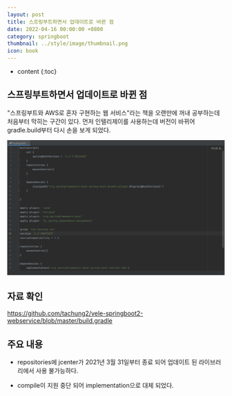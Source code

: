 ```yaml
---
layout: post
title: 스프링부트하면서 업데이트로 바뀐 점
date: 2022-04-16 00:00:00 +0800
category: springboot
thumbnail: ../style/image/thumbnail.png
icon: book
---
```



* content
{:toc}









## 스프링부트하면서 업데이트로 바뀐 점

"스프링부트와 AWS로 혼자 구현하는 웹 서비스"라는 책을 오랜만에 꺼내 공부하는데 처음부터 막히는 구간이 있다.
먼저 인텔리제이를 사용하는데 버전이 바뀌어 gradle.build부터 다시 손을 보게 되었다.


![gradle](../style/image/gradle.png)


## 자료 확인

https://github.com/tachung2/vele-springboot2-webservice/blob/master/build.gradle










## 주요 내용

- repositories에 jcenter가 2021년 3월 31일부터 종료 되어 업데이트 된 라이브러리에서 사용 불가능하다.

- compile이 지원 중단 되어 implementation으로 대체 되었다.